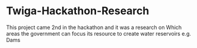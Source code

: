 # Twiga-Hackathon-Research
This project came 2nd in the hackathon and it was a research on Which areas the government can focus its resource to create water reservoirs e.g. Dams
